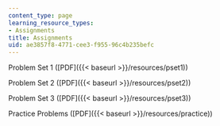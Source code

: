 ```yaml
---
content_type: page
learning_resource_types:
- Assignments
title: Assignments
uid: ae3857f8-4771-cee3-f955-96c4b235befc
---
```


Problem Set 1 ([PDF]({{< baseurl >}}/resources/pset1))

Problem Set 2 ([PDF]({{< baseurl >}}/resources/pset2))

Problem Set 3 ([PDF]({{< baseurl >}}/resources/pset3))

Practice Problems ([PDF]({{< baseurl >}}/resources/practice))